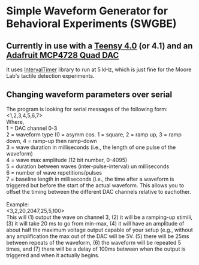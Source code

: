 # Simple Waveform Generator for Behavioral Experiments (SWGBE)
## Currently in use with a [Teensy 4.0](https://www.pjrc.com/store/teensy40.html) (or 4.1) and an [Adafruit MCP4728 Quad DAC](https://www.adafruit.com/product/4470)
It uses [IntervalTimer](https://www.pjrc.com/teensy/td_timing_IntervalTimer.html) library to run at 5 kHz, which is just fine for the Moore Lab's tactile detection experiments.

## Changing waveform parameters over serial
The program is looking for serial messages of the following form: <1,2,3,4,5,6,7>\
Where,\
1 = DAC channel 0-3\
2 = waveform type (0 = asymm cos. 1 = square, 2 = ramp up, 3 = ramp down, 4 = ramp-up then ramp-down\
3 = wave duration in milliseconds (i.e., the length of one pulse of the waveform)\
4 = wave max amplitude (12 bit number, 0-4095)\
5 = duration between waves (inter-pulse-interval) un milliseconds\
6 = number of wave repetitions/pulses\
7 = baseline length in milliseconds (i.e., the time after a waveform is triggered but before the start of the actual waveform. This allows you to offset the timing between the different DAC channels relative to eachother.\
\
Example:\
<3,2,20,2047,25,5,100>\
This will (1) output the wave on channel 3, (2) it will be a ramping-up stimili, (3) it will take 20 ms to go from min-max, (4) it will have an amplitude of about half the maximum voltage output capable of your setup (e.g., without any amplification the max out of the DAC will be 5V. (5) there will be 25ms between repeats of the waveform, (6) the waveform will be repeated 5 times, and (7) there will be a delay of 100ms between when the output is triggered and when it actually begins.


